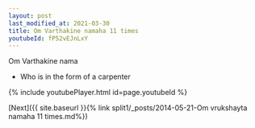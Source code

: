 ```yaml
---
layout: post
last_modified_at: 2021-03-30
title: Om Varthakine namaha 11 times
youtubeId: fP52vEJnLxY
---
```

 
 
Om Varthakine nama 
 
 -  Who is in the form of a carpenter 
 
  
 
  
 
 
 
 
 
 


{% include youtubePlayer.html id=page.youtubeId %}
 
[Next]({{ site.baseurl }}{% link  split1/_posts/2014-05-21-Om vrukshayta namaha 11 times.md%})
 
